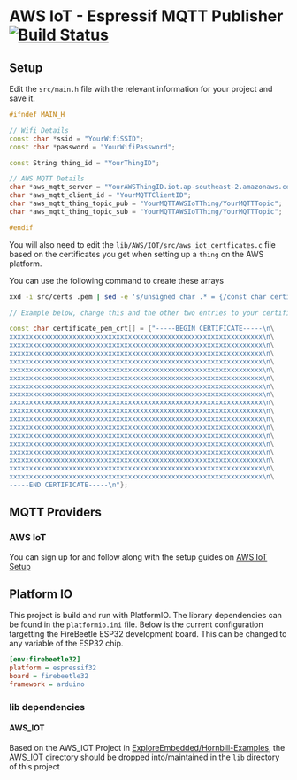 # AWS IoT - Espressif MQTT Publisher [![Build Status](https://travis-ci.org/t04glovern/espressif-mqtt-publish.svg?branch=master)](https://travis-ci.org/t04glovern/espressif-mqtt-publish)

## Setup

Edit the `src/main.h` file with the relevant information for your project and save it.

```cpp
#ifndef MAIN_H

// Wifi Details
const char *ssid = "YourWifiSSID";
const char *password = "YourWifiPassword";

const String thing_id = "YourThingID";

// AWS MQTT Details
char *aws_mqtt_server = "YourAWSThingID.iot.ap-southeast-2.amazonaws.com";
char *aws_mqtt_client_id = "YourMQTTClientID";
char *aws_mqtt_thing_topic_pub = "YourMQTTAWSIoTThing/YourMQTTTopic";
char *aws_mqtt_thing_topic_sub = "YourMQTTAWSIoTThing/YourMQTTTopic";

#endif
```

You will also need to edit the `lib/AWS/IOT/src/aws_iot_certficates.c` file based on the certificates you get when setting up a `thing` on the AWS platform.

You can use the following command to create these arrays

```bash
xxd -i src/certs .pem | sed -e 's/unsigned char .* = {/const char certificate_pem_crt[] = {/g' -e 's/unsigned int .* = .*;//g'
```

```cpp
// Example below, change this and the other two entries to your certificates

const char certificate_pem_crt[] = {"-----BEGIN CERTIFICATE-----\n\
xxxxxxxxxxxxxxxxxxxxxxxxxxxxxxxxxxxxxxxxxxxxxxxxxxxxxxxxxxxxxxxx\n\
xxxxxxxxxxxxxxxxxxxxxxxxxxxxxxxxxxxxxxxxxxxxxxxxxxxxxxxxxxxxxxxx\n\
xxxxxxxxxxxxxxxxxxxxxxxxxxxxxxxxxxxxxxxxxxxxxxxxxxxxxxxxxxxxxxxx\n\
xxxxxxxxxxxxxxxxxxxxxxxxxxxxxxxxxxxxxxxxxxxxxxxxxxxxxxxxxxxxxxxx\n\
xxxxxxxxxxxxxxxxxxxxxxxxxxxxxxxxxxxxxxxxxxxxxxxxxxxxxxxxxxxxxxxx\n\
xxxxxxxxxxxxxxxxxxxxxxxxxxxxxxxxxxxxxxxxxxxxxxxxxxxxxxxxxxxxxxxx\n\
xxxxxxxxxxxxxxxxxxxxxxxxxxxxxxxxxxxxxxxxxxxxxxxxxxxxxxxxxxxxxxxx\n\
xxxxxxxxxxxxxxxxxxxxxxxxxxxxxxxxxxxxxxxxxxxxxxxxxxxxxxxxxxxxxxxx\n\
xxxxxxxxxxxxxxxxxxxxxxxxxxxxxxxxxxxxxxxxxxxxxxxxxxxxxxxxxxxxxxxx\n\
xxxxxxxxxxxxxxxxxxxxxxxxxxxxxxxxxxxxxxxxxxxxxxxxxxxxxxxxxxxxxxxx\n\
xxxxxxxxxxxxxxxxxxxxxxxxxxxxxxxxxxxxxxxxxxxxxxxxxxxxxxxxxxxxxxxx\n\
xxxxxxxxxxxxxxxxxxxxxxxxxxxxxxxxxxxxxxxxxxxxxxxxxxxxxxxxxxxxxxxx\n\
xxxxxxxxxxxxxxxxxxxxxxxxxxxxxxxxxxxxxxxxxxxxxxxxxxxxxxxxxxxxxxxx\n\
xxxxxxxxxxxxxxxxxxxxxxxxxxxxxxxxxxxxxxxxxxxxxxxxxxxxxxxxxxxxxxxx\n\
xxxxxxxxxxxxxxxxxxxxxxxxxxxxxxxxxxxxxxxxxxxxxxxxxxxxxxxxxxxxxxxx\n\
xxxxxxxxxxxxxxxxxxxxxxxxxxxxxxxxxxxxxxxxxxxxxxxxxxxxxxxxxxxxxxxx\n\
xxxxxxxxxxxxxxxxxxxxxxxxxxxxxxxxxxxxxxxxxxxxxxxxxxxxxxxxxxxxxxxx\n\
xxxxxxxxxxxxxxxxxxxxxxxxxxxxxxxxxxxxxxxxxxxxxxxxxxxxxxxxxxxxxxxx\n\
-----END CERTIFICATE-----\n"};
```

## MQTT Providers

### AWS IoT

You can sign up for and follow along with the setup guides on [AWS IoT Setup](https://ap-southeast-2.console.aws.amazon.com/iotv2/home?region=ap-southeast-2#/connIntro)

## Platform IO

This project is build and run with PlatformIO. The library dependencies can be found in the `platformio.ini` file. Below is the current configuration targetting the FireBeetle ESP32 development board. This can be changed to any variable of the ESP32 chip.

```ini
[env:firebeetle32]
platform = espressif32
board = firebeetle32
framework = arduino
```

### lib dependencies

#### AWS_IOT

Based on the AWS_IOT Project in [ExploreEmbedded/Hornbill-Examples](https://github.com/ExploreEmbedded/Hornbill-Examples/tree/master/arduino-esp32/AWS_IOT), the AWS_IOT directory should be dropped into/maintained in the `lib` directory of this project

